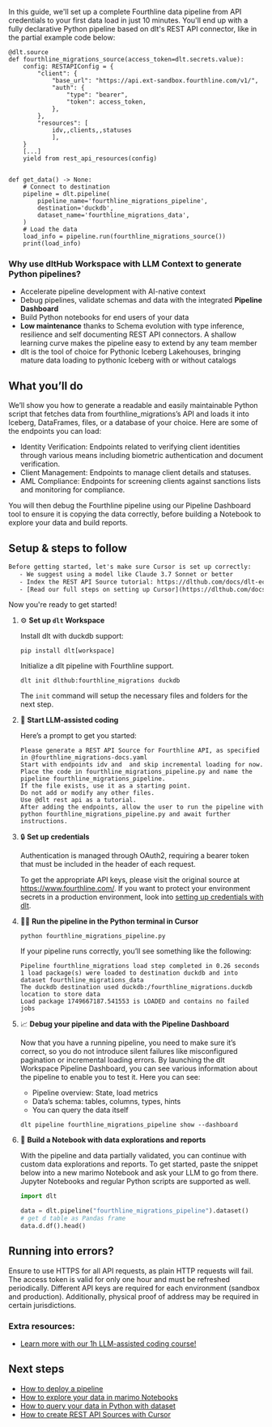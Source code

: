 In this guide, we'll set up a complete Fourthline data pipeline from API credentials to your first data load in just 10 minutes. You'll end up with a fully declarative Python pipeline based on dlt's REST API connector, like in the partial example code below:

```python-outcome
@dlt.source
def fourthline_migrations_source(access_token=dlt.secrets.value):
    config: RESTAPIConfig = {
        "client": {
            "base_url": "https://api.ext-sandbox.fourthline.com/v1/",
            "auth": {
                "type": "bearer",
                "token": access_token,
            },
        },
        "resources": [
            idv,,clients,,statuses
            ],
    }
    [...]
    yield from rest_api_resources(config)


def get_data() -> None:
    # Connect to destination
    pipeline = dlt.pipeline(
        pipeline_name='fourthline_migrations_pipeline',
        destination='duckdb',
        dataset_name='fourthline_migrations_data', 
    )
    # Load the data
    load_info = pipeline.run(fourthline_migrations_source())
    print(load_info) 
```

### Why use dltHub Workspace with LLM Context to generate Python pipelines?

- Accelerate pipeline development with AI-native context
- Debug pipelines, validate schemas and data with the integrated **Pipeline Dashboard**
- Build Python notebooks for end users of your data
- **Low maintenance** thanks to Schema evolution with type inference, resilience and self documenting REST API connectors. A shallow learning curve makes the pipeline easy to extend by any team member
- dlt is the tool of choice for Pythonic Iceberg Lakehouses, bringing mature data loading to pythonic Iceberg with or without catalogs

## What you’ll do

We’ll show you how to generate a readable and easily maintainable Python script that fetches data from fourthline_migrations’s API and loads it into Iceberg, DataFrames, files, or a database of your choice. Here are some of the endpoints you can load:

- Identity Verification: Endpoints related to verifying client identities through various means including biometric authentication and document verification.
- Client Management: Endpoints to manage client details and statuses.
- AML Compliance: Endpoints for screening clients against sanctions lists and monitoring for compliance.

You will then debug the Fourthline pipeline using our Pipeline Dashboard tool to ensure it is copying the data correctly, before building a Notebook to explore your data and build reports.

## Setup & steps to follow

```default
Before getting started, let's make sure Cursor is set up correctly:
   - We suggest using a model like Claude 3.7 Sonnet or better
   - Index the REST API Source tutorial: https://dlthub.com/docs/dlt-ecosystem/verified-sources/rest_api/ and add it to context as **@dlt rest api**
   - [Read our full steps on setting up Cursor](https://dlthub.com/docs/dlt-ecosystem/llm-tooling/cursor-restapi#23-configuring-cursor-with-documentation)
```

Now you're ready to get started!

1. ⚙️ **Set up `dlt` Workspace**
    
    Install dlt with duckdb support:
    ```shell
    pip install dlt[workspace]
    ```

    Initialize a dlt pipeline with Fourthline support.
    ```shell
    dlt init dlthub:fourthline_migrations duckdb
    ```

    The `init` command will setup the necessary files and folders for the next step.
    
2. 🤠 **Start LLM-assisted coding**
    
    Here’s a prompt to get you started:
    
    ```prompt
    Please generate a REST API Source for Fourthline API, as specified in @fourthline_migrations-docs.yaml 
    Start with endpoints idv and  and skip incremental loading for now. 
    Place the code in fourthline_migrations_pipeline.py and name the pipeline fourthline_migrations_pipeline. 
    If the file exists, use it as a starting point. 
    Do not add or modify any other files. 
    Use @dlt rest api as a tutorial. 
    After adding the endpoints, allow the user to run the pipeline with python fourthline_migrations_pipeline.py and await further instructions.
    ```

    
3. 🔒 **Set up credentials** 
    
    Authentication is managed through OAuth2, requiring a bearer token that must be included in the header of each request.
    
    To get the appropriate API keys, please visit the original source at https://www.fourthline.com/.
    If you want to protect your environment secrets in a production environment, look into [setting up credentials with dlt](https://dlthub.com/docs/walkthroughs/add_credentials).
    
4. 🏃‍♀️ **Run the pipeline in the Python terminal in Cursor**
    
    ```shell
    python fourthline_migrations_pipeline.py
    ```
    
    If your pipeline runs correctly, you’ll see something like the following:
    
    ```shell
    Pipeline fourthline_migrations load step completed in 0.26 seconds
    1 load package(s) were loaded to destination duckdb and into dataset fourthline_migrations_data
    The duckdb destination used duckdb:/fourthline_migrations.duckdb location to store data
    Load package 1749667187.541553 is LOADED and contains no failed jobs
    ```
    
5. 📈 **Debug your pipeline and data with the Pipeline Dashboard**

    Now that you have a running pipeline, you need to make sure it’s correct, so you do not introduce silent failures like misconfigured pagination or incremental loading errors. By launching the dlt Workspace Pipeline Dashboard, you can see various information about the pipeline to enable you to test it. Here you can see:
    - Pipeline overview: State, load metrics
    - Data’s schema: tables, columns, types, hints
    - You can query the data itself
    
    ```shell
    dlt pipeline fourthline_migrations_pipeline show --dashboard
    ```
    
6. 🐍 **Build a Notebook with data explorations and reports**

    With the pipeline and data partially validated, you can continue with custom data explorations and reports. To get started, paste the snippet below into a new marimo Notebook and ask your LLM to go from there. Jupyter Notebooks and regular Python scripts are supported as well.

    
    ```python
    import dlt

   data = dlt.pipeline("fourthline_migrations_pipeline").dataset()
   # get d table as Pandas frame
   data.d.df().head()
    ```

## Running into errors?

Ensure to use HTTPS for all API requests, as plain HTTP requests will fail. The access token is valid for only one hour and must be refreshed periodically. Different API keys are required for each environment (sandbox and production). Additionally, physical proof of address may be required in certain jurisdictions.

### Extra resources:

- [Learn more with our 1h LLM-assisted coding course!](https://www.youtube.com/watch?v=GGid70rnJuM)

## Next steps

- [How to deploy a pipeline](https://dlthub.com/docs/walkthroughs/deploy-a-pipeline)
- [How to explore your data in marimo Notebooks](https://dlthub.com/docs/general-usage/dataset-access/marimo)
- [How to query your data in Python with dataset](https://dlthub.com/docs/general-usage/dataset-access/dataset)
- [How to create REST API Sources with Cursor](https://dlthub.com/docs/dlt-ecosystem/llm-tooling/cursor-restapi)
